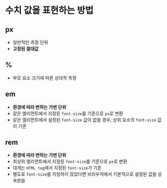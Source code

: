 # 수치 값을 표현하는 방법

## px

- 일반적인 측정 단위
- <b>고정된 절대값</b>

## %

- 부모 요소 크기에 따른 상대적 측정

## em

- <b>환경에 따라 변하는 가변 단위</b>
- 같은 엘리먼트에서 지정된 `font-size`를 기준으로 `px`로 변환
- 같은 엘리먼트에서 설정된 `font-size` 값이 없을 경우, 상위 요소의 `font-size` 값이 기준

## rem

- <b>환경에 따라 변하는 가변 단위</b>
- 최상위 엘리먼트에서 지정된 `font-size`를 기준으로 `px`로 변환
- 대게는 `HTML tag`에서 지정된 `font-size`가 기준
- 별도로 `font-size`를 지정하지 않았다면 브라우저에서 기본적으로 설정된 값을 상속받음
